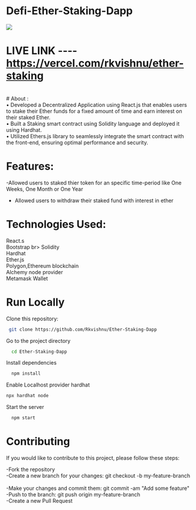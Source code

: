 # Defi-Ether-Staking-Dapp

![](https://komarev.com/ghpvc/?username=Rkvishnu&color=green&style=flat&label=Visits) 
 
 
 
# LIVE LINK ----    https://vercel.com/rkvishnu/ether-staking 
<br>
# About :
<br>
• Developed a Decentralized Application using React.js that enables users to stake their Ether funds for a
fixed amount of time and earn interest on their staked Ether.
<br>
• Built a Staking smart contract using Solidity language and deployed it using Hardhat.
<br>
• Utilized Ethers.js library to seamlessly integrate the smart contract with the front-end, ensuring optimal
performance and security.

# Features:
-Allowed users to staked thier token for an specific time-period like One Weeks, One Month or One Year
<br>
- Allowed users to withdraw their staked fund with interest in ether

# Technologies Used:
React.s<br/>
Bootstrap br>
Solidity<br/>
Hardhat<br/>
Ether.js<br/>
Polygon,Ethereum blockchain<br/>
Alchemy node provider<br/>
Metamask Wallet <br/>

# Run Locally

Clone this repository:
```bash
 git clone https://github.com/Rkvishnu/Ether-Staking-Dapp
```
Go to the project directory
```bash
  cd Ether-Staking-Dapp
```
Install dependencies
```bash
  npm install
```
Enable Localhost provider hardhat
```bash
npx hardhat node
```
Start the server
```bash
  npm start
```


# Contributing
If you would like to contribute to this project, please follow these steps:

-Fork the repository
<br>
-Create a new branch for your changes: git checkout -b my-feature-branch     
<br>
-Make your changes and commit them: git commit -am "Add some feature" 
<br>
-Push to the branch: git push origin my-feature-branch
<br>
-Create a new Pull Request
